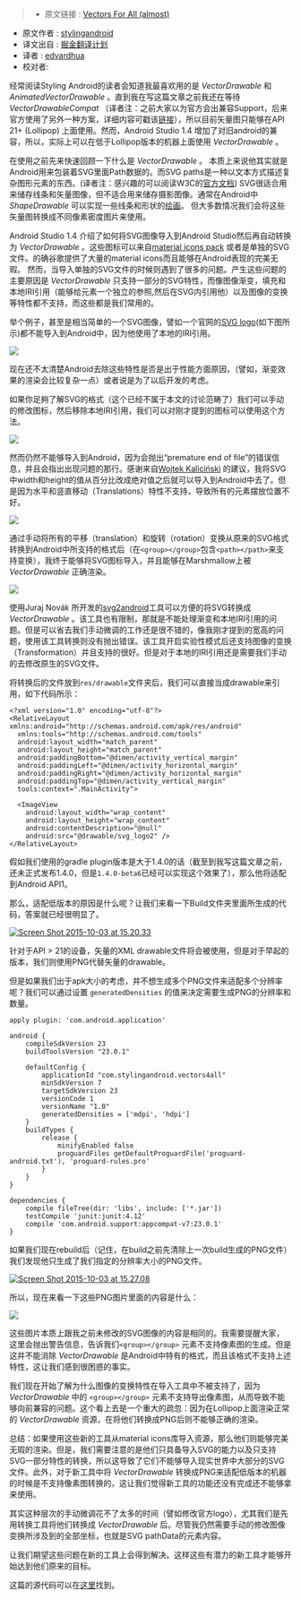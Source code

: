 >* 原文链接 : [Vectors For All (almost)](https://blog.stylingandroid.com/vectors-for-all-almost/)
* 原文作者 : [stylingandroid](https://blog.stylingandroid.com)
* 译文出自 : [掘金翻译计划](https://github.com/xitu/gold-miner)
* 译者 : [edvardhua](https://github.com/edvardHua)
* 校对者:

经常阅读Styling Android的读者会知道我最喜欢用的是 _VectorDrawable_ 和 _AnimatedVectorDrawable_ 。直到我在写这篇文章之前我还在等待 _VectorDrawableCompat_ （译者注：之前大家以为官方会出兼容Support，后来官方使用了另外一种方案，详细内容可戳该[链接](http://blog.chengyunfeng.com/?p=836&utm_source=tuicool&utm_medium=referral)），所以目前矢量图只能够在API 21+ (Lollipop) 上面使用。然而，Android Studio 1.4 增加了对旧android的兼容，所以，实际上可以在低于Lollipop版本的机器上面使用 _VectorDrawable_ 。

在使用之前先来快速回顾一下什么是 _VectorDrawable_ 。 本质上来说他其实就是Android用来包装着SVG里面Path数据的。而SVG paths是一种以文本方式描述复杂图形元素的东西。(译者注：感兴趣的可以阅读W3C的[官方文档](http://www.w3school.com.cn/svg/svg_reference.asp)) SVG很适合用来储存线条和矢量图像，但不适合用来储存摄影图像。通常在Android中 _ShapeDrawable_ 可以实现一些线条和形状的[绘画](https://blog.stylingandroid.com/more-vector-drawables-part-2/)。 但大多数情况我们会将这些矢量图转换成不同像素密度图片来使用。

Android Studio 1.4 介绍了如何将SVG图像导入到Android Studio然后再自动转换为 _VectorDrawable_ 。这些图标可以来自[material icons pack](https://www.google.com/design/icons/) 或者是单独的SVG文件。的确谷歌提供了大量的material icons而且能够在Android表现的完美无瑕。 然而，当导入单独的SVG文件的时候则遇到了很多的问题。产生这些问题的主要原因是 _VectorDrawable_ 只支持一部分的SVG特性，而像图像渐变，填充和本地IRI引用（能够给元素一个独立的参照,然后在SVG内引用他）以及图像的变换等特性都不支持，而这些都是我们常用的。

举个例子，甚至是相当简单的一个SVG图像，譬如一个官网的[SVG logo](http://www.w3.org/2009/08/svg-logos.html)(如下图所示)都不能导入到Android中，因为他使用了本地的IRI引用。

[![](http://ww2.sinaimg.cn/large/a490147fjw1f3qekctzbxj208c08cgm3.jpg)](https://blog.stylingandroid.com/wp-content/uploads/2015/10/svg_logo.svg)

现在还不太清楚Android去除这些特性是否是出于性能方面原因，（譬如，渐变效果的渲染会比较复杂一点）或者说是为了以后开发的考虑。

如果你足夠了解SVG的格式（这个已经不属于本文的讨论范畴了）我们可以手动的修改图标，然后移除本地IRI引用，我们可以对刚才提到的图标可以使用这个方法。

[![](http://ww3.sinaimg.cn/large/a490147fgw1f3qem0ozz1j208c08cgm3.jpg)](https://blog.stylingandroid.com/wp-content/uploads/2015/10/svg_logo2.svg)

然而仍然不能够导入到Android，因为会抛出“premature end of file”的错误信息，并且会指出出现问题的那行。感谢来自[Wojtek Kaliciński](https://plus.google.com/+WojtekKalicinski) 的建议，我将SVG中width和height的值从百分比改成绝对值之后就可以导入到Android中去了。但是因为水平和竖直移动（Translations）特性不支持，导致所有的元素摆放位置不好。

[![](http://ww2.sinaimg.cn/large/a490147fgw1f3qemjbtmwj208c08c3yh.jpg)](https://i1.wp.com/blog.stylingandroid.com/wp-content/uploads/2015/10/svg_logo2.png?ssl=1)

通过手动将所有的平移（translation）和旋转（rotation）变换从原来的SVG格式转换到Android中所支持的格式后（在`<group></group>`包含`<path></path>`来支持变换），我终于能够将SVG图标导入，并且能够在Marshmallow上被 _VectorDrawable_ 正确渲染。

[![](http://ww3.sinaimg.cn/large/a490147fjw1f3qenekno5j208c069aa3.jpg)](https://i0.wp.com/blog.stylingandroid.com/wp-content/uploads/2015/10/SVGLogo.png?ssl=1)

使用Juraj Novák 所开发的[svg2android](http://inloop.github.io/svg2android/)工具可以方便的将SVG转换成 _VectorDrawable_ 。该工具也有限制，那就是不能处理渐变和本地IRI引用的问题。但是可以省去我们手动微调的工作还是很不错的，像我刚才提到的宽高的问题，使用该工具转换则没有抛出错误。该工具开启实验性模式后还支持图像的变换（Transformation）并且支持的很好。但是对于本地的IRI引用还是需要我们手动的去修改原生的SVG文件。

将转换后的文件放到`res/drawable`文件夹后，我们可以直接当成drawable来引用，如下代码所示：


    <?xml version="1.0" encoding="utf-8"?>
    <RelativeLayout xmlns:android="http://schemas.android.com/apk/res/android"
      xmlns:tools="http://schemas.android.com/tools"
      android:layout_width="match_parent"
      android:layout_height="match_parent"
      android:paddingBottom="@dimen/activity_vertical_margin"
      android:paddingLeft="@dimen/activity_horizontal_margin"
      android:paddingRight="@dimen/activity_horizontal_margin"
      android:paddingTop="@dimen/activity_vertical_margin"
      tools:context=".MainActivity">

      <ImageView
        android:layout_width="wrap_content"
        android:layout_height="wrap_content"
        android:contentDescription="@null"
        android:src="@drawable/svg_logo2" />
    </RelativeLayout>

假如我们使用的gradle plugin版本是大于1.4.0的话（截至到我写这篇文章之前，还未正式发布1.4.0，但是`1.4.0-beta6`已经可以实现这个效果了），那么他将适配到Android API1。

那么，适配低版本的原因是什么呢？让我们来看一下Build文件夹里面所生成的代码，答案就已经很明显了。

[![Screen Shot 2015-10-03 at 15.20.33](https://i0.wp.com/blog.stylingandroid.com/wp-content/uploads/2015/10/Screen-Shot-2015-10-03-at-15.20.33.png?resize=386%2C509&ssl=1)](https://i0.wp.com/blog.stylingandroid.com/wp-content/uploads/2015/10/Screen-Shot-2015-10-03-at-15.20.33.png?ssl=1)

针对于API > 21的设备，矢量的XML drawable文件将会被使用，但是对于早起的版本，我们则使用PNG代替矢量的drawable。

但是如果我们出于apk大小的考虑，并不想生成多个PNG文件来适配多个分辨率呢？我们可以通过设置 `generatedDensities` 的值来决定需要生成PNG的分辨率和数量。


    apply plugin: 'com.android.application'

    android {
        compileSdkVersion 23
        buildToolsVersion "23.0.1"

        defaultConfig {
            applicationId "com.stylingandroid.vectors4all"
            minSdkVersion 7
            targetSdkVersion 23
            versionCode 1
            versionName "1.0"
            generatedDensities = ['mdpi', 'hdpi']
        }
        buildTypes {
            release {
                minifyEnabled false
                proguardFiles getDefaultProguardFile('proguard-android.txt'), 'proguard-rules.pro'
            }
        }
    }

    dependencies {
        compile fileTree(dir: 'libs', include: ['*.jar'])
        testCompile 'junit:junit:4.12'
        compile 'com.android.support:appcompat-v7:23.0.1'
    }


如果我们现在rebuild后（记住，在build之前先清除上一次build生成的PNG文件）我们发现他只生成了我们指定的分辨率大小的PNG文件。

[![Screen Shot 2015-10-03 at 15.27.08](https://i0.wp.com/blog.stylingandroid.com/wp-content/uploads/2015/10/Screen-Shot-2015-10-03-at-15.27.08.png?resize=384%2C509&ssl=1)](https://i0.wp.com/blog.stylingandroid.com/wp-content/uploads/2015/10/Screen-Shot-2015-10-03-at-15.27.08.png?ssl=1)

所以，现在来看一下这些PNG图片里面的内容是什么：

[![](http://ww2.sinaimg.cn/large/a490147fgw1f3qeortzuwj208c08c3yh.jpg)](https://i1.wp.com/blog.stylingandroid.com/wp-content/uploads/2015/10/svg_logo2.png?ssl=1)

这些图片本质上跟我之前未修改的SVG图像的内容是相同的。我需要提醒大家，这里会抛出警告信息，告诉我们`<group></group>` 元素不支持像素图的生成。但是这并不能消除 _VectorDrawable_ 是Android中特有的格式，而且该格式不支持上述特性，这让我们感到很困惑的事实。

我们现在开始了解为什么图像的变换特性在导入工具中不被支持了，因为 _VectorDrawable_ 中的 `<group></group>` 元素不支持导出像素图，从而导致不能够向前兼容的问题。这个看上去是一个重大的疏忽：因为在Lollipop上面渲染正常的 _VectorDrawable_ 资源，在将他们转换成PNG后则不能够正确的渲染。

总结：如果使用这些新的工具从material icons库导入资源，那么他们则能够完美无瑕的渲染。但是，我们需要注意的是他们只具备导入SVG的能力以及只支持SVG一部分特性的转换，所以这导致了它们不能够导入现实世界中大部分的SVG文件。此外，对于新工具中将 _VectorDrawable_ 转换成PNG来适配低版本的机器的时候是不支持像素图转换的，这让我们觉得新工具的功能还没有完成还不能够拿来使用。

其实这种层次的手动微调花不了太多的时间（譬如修改官方logo），尤其我们是先用转换工具将他们转换成 _VectorDrawable_ 后。尽管我仍然需要手动的修改图像变换所涉及到的全部坐标，也就是SVG pathData的元素内容。

让我们期望这些问题在新的工具上会得到解决。这样这些有潜力的新工具才能够开始达到他们原来的目标。

这篇的源代码可以在[这里](https://github.com/StylingAndroid/Vectors4All/tree/master)找到。


